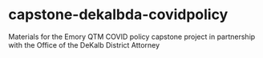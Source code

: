 # capstone-dekalbda-covidpolicy
Materials for the Emory QTM COVID policy capstone project in partnership with the Office of the DeKalb District Attorney
